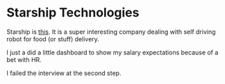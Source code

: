 # Starship Technologies
Starship is [this](https://www.starship.xyz/).
It is a super interesting company dealing with self driving robot for food (or stuff) delivery.

I just a did a little dashboard to show my salary expectations because of a bet with HR.

I failed the interview at the second step.


